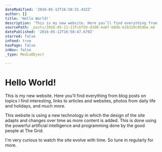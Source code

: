 ```yaml
---
dateModified: '2016-05-12T16:58:31.432Z'
author: []
title: 'Hello World!'
description: 'This is my new website. Here you’ll find everything from blog posts on topics I find interesting, links to articles and websites, photos from daily life and holidays, and much more.'
sourcePath: _posts/2016-05-12-13fc6f59-d3d0-4a6f-b0db-b1b310c95dbe.md
datePublished: '2016-05-12T16:58:47.679Z'
starred: false
inFeed: true
hasPage: false
inNav: false
_type: MediaObject

---
```

# Hello World!

This is my new website. Here you'll find everything from blog posts on topics I find interesting, links to articles and websites, photos from daily life and holidays, and much more.

This website is using a new technology in which the design of the site adapts and changes over time as more content is added. This is done using the powerful artificial intelligence and programming done by the good people at The Grid.

I'm very curious to watch the site evolve with time. So tune in regularly for more.